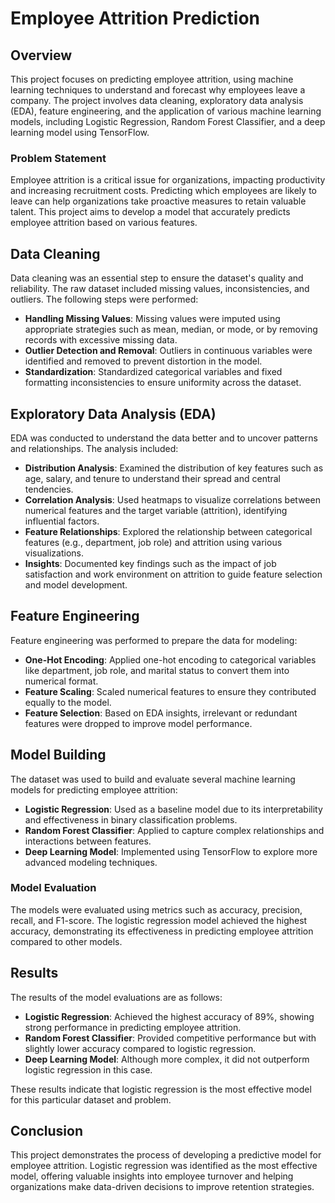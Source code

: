 # Employee Attrition Prediction

## Overview

This project focuses on predicting employee attrition, using machine learning techniques to understand and forecast why employees leave a company. The project involves data cleaning, exploratory data analysis (EDA), feature engineering, and the application of various machine learning models, including Logistic Regression, Random Forest Classifier, and a deep learning model using TensorFlow.

### Problem Statement

Employee attrition is a critical issue for organizations, impacting productivity and increasing recruitment costs. Predicting which employees are likely to leave can help organizations take proactive measures to retain valuable talent. This project aims to develop a model that accurately predicts employee attrition based on various features.

## Data Cleaning

Data cleaning was an essential step to ensure the dataset's quality and reliability. The raw dataset included missing values, inconsistencies, and outliers. The following steps were performed:

- **Handling Missing Values**: Missing values were imputed using appropriate strategies such as mean, median, or mode, or by removing records with excessive missing data.
- **Outlier Detection and Removal**: Outliers in continuous variables were identified and removed to prevent distortion in the model.
- **Standardization**: Standardized categorical variables and fixed formatting inconsistencies to ensure uniformity across the dataset.

## Exploratory Data Analysis (EDA)

EDA was conducted to understand the data better and to uncover patterns and relationships. The analysis included:

- **Distribution Analysis**: Examined the distribution of key features such as age, salary, and tenure to understand their spread and central tendencies.
- **Correlation Analysis**: Used heatmaps to visualize correlations between numerical features and the target variable (attrition), identifying influential factors.
- **Feature Relationships**: Explored the relationship between categorical features (e.g., department, job role) and attrition using various visualizations.
- **Insights**: Documented key findings such as the impact of job satisfaction and work environment on attrition to guide feature selection and model development.

## Feature Engineering

Feature engineering was performed to prepare the data for modeling:

- **One-Hot Encoding**: Applied one-hot encoding to categorical variables like department, job role, and marital status to convert them into numerical format.
- **Feature Scaling**: Scaled numerical features to ensure they contributed equally to the model.
- **Feature Selection**: Based on EDA insights, irrelevant or redundant features were dropped to improve model performance.

## Model Building

The dataset was used to build and evaluate several machine learning models for predicting employee attrition:

- **Logistic Regression**: Used as a baseline model due to its interpretability and effectiveness in binary classification problems.
- **Random Forest Classifier**: Applied to capture complex relationships and interactions between features.
- **Deep Learning Model**: Implemented using TensorFlow to explore more advanced modeling techniques.

### Model Evaluation

The models were evaluated using metrics such as accuracy, precision, recall, and F1-score. The logistic regression model achieved the highest accuracy, demonstrating its effectiveness in predicting employee attrition compared to other models.

## Results

The results of the model evaluations are as follows:

- **Logistic Regression**: Achieved the highest accuracy of 89%, showing strong performance in predicting employee attrition.
- **Random Forest Classifier**: Provided competitive performance but with slightly lower accuracy compared to logistic regression.
- **Deep Learning Model**: Although more complex, it did not outperform logistic regression in this case.

These results indicate that logistic regression is the most effective model for this particular dataset and problem.

## Conclusion

This project demonstrates the process of developing a predictive model for employee attrition. Logistic regression was identified as the most effective model, offering valuable insights into employee turnover and helping organizations make data-driven decisions to improve retention strategies.


